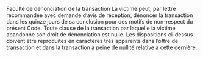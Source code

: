 Faculté de dénonciation de la transaction
La victime peut, par lettre recommandée avec demande d’avis de réception, dénoncer la transaction dans les quinze jours de sa conclusion pour des motifs de non-respect du présent Code.
Toute clause de la transaction par laquelle la victime abandonne son droit de dénonciation est nulle.
Les dispositions ci-dessus doivent être reproduites en caractères très apparents dans l’offre de transaction et dans la transaction à peine de nullité relative à cette dernière.